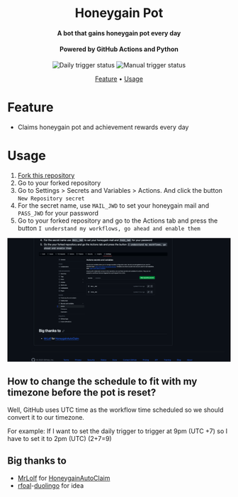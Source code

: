 <h1 align="center">Honeygain Pot</h1>
<h4 align="center">A bot that gains honeygain pot every day</h4>
<h4 align="center">Powered by GitHub Actions and Python</h4>

<p align="center">
<img alt="Daily trigger status" src="https://github.com/gorouflex/HoneygainPot/actions/workflows/daily.yml/badge.svg">
<img alt="Manual trigger status" src="https://github.com/gorouflex/HoneygainPot/actions/workflows/manual.yml/badge.svg">
<p align="center">
  <a href="#feature">Feature</a>
  •
  <a href="#usage">Usage</a>     
</p>

# Feature
- Claims honeygain pot and achievement rewards every day
# Usage

  1. [Fork this repository](https://github.com/gorouflex/honeygainpot/fork)  
  2. Go to your forked repository
  3. Go to Settings > Secrets and Variables > Actions. And click the button `New Repository secret`
  4. For the secret name, use `MAIL_JWD` to set your honeygain mail and `PASS_JWD` for your password
  5. Go to your forked repository and go to the Actions tab and press the button `I understand my workflows, go ahead and enable them`

<p align="center"><img src="Img/GitSettings.png" alt="GitHub Settings" title="GitHub Settings"></p>

## How to change the schedule to fit with my timezone before the pot is reset?

Well, GitHub uses UTC time as the workflow time scheduled so we should convert it to our timezone.

For example: If I want to set the daily trigger to trigger at 9pm (UTC +7) so I have to set it to 2pm (UTC) (2+7=9)

## Big thanks to
- [MrLolf](https://github.com/MrLoLf/) for [HoneygainAutoClaim](https://github.com/MrLoLf/HoneygainAutoClaim)
- [rfoal](https://github.com/rfoel/)-[duolingo](https://github.com/rfoel/duolingo) for idea
